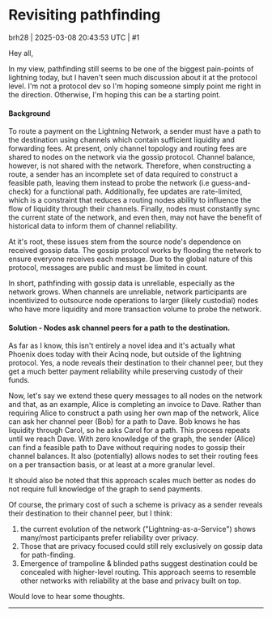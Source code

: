 # Revisiting pathfinding

brh28 | 2025-03-08 20:43:53 UTC | #1

Hey all,

In my view, pathfinding still seems to be one of the biggest pain-points of lightning today, but I haven't seen much discussion about it at the protocol level. I'm not a protocol dev so I'm hoping someone simply point me right in the direction. Otherwise, I'm hoping this can be a starting point.  

#### Background

To route a payment on the Lightning Network, a sender must have a path to the destination using channels which contain sufficient liquidity and forwarding fees. At present, only channel topology and routing fees are shared to nodes on the network via the gossip protocol. Channel balance, however, is not shared with the network. Therefore, when constructing a route, a sender has an incomplete set of data required to construct a feasible path, leaving them instead to probe the network (i.e guess-and-check) for a functional path. Additionally, fee updates are rate-limited, which is a constraint that reduces a routing nodes ability to influence the flow of liquidity through their channels. Finally, nodes must constantly sync the current state of the network, and even then, may not have the benefit of historical data to inform them of channel reliability.

At it's root, these issues stem from the source node's dependence on received gossip data. The gossip protocol works by flooding the network to ensure everyone receives each message. Due to the global nature of this protocol, messages are public and must be limited in count. 

In short, pathfinding with gossip data is unreliable, especially as the network grows. When channels are unreliable, network participants are incentivized to outsource node operations to larger (likely custodial) nodes who have more liquidity and more transaction volume to probe the network.

#### Solution - Nodes ask channel peers for a path to the destination. 

As far as I know, this isn't entirely a novel idea and it's actually what Phoenix does today with their Acinq node, but outside of the lightning protocol. Yes, a node reveals their destination to their channel peer, but they get a much better payment reliability while preserving custody of their funds.

Now, let's say we extend these query messages to all nodes on the network and that, as an example, Alice is completing an invoice to Dave. Rather than requiring Alice to construct a path using her own map of the network, Alice can ask her channel peer (Bob) for a path to Dave. Bob knows he has liquidity through Carol, so he asks Carol for a path. This process repeats until we reach Dave. With zero knowledge of the graph, the sender (Alice) can find a feasible path to Dave without requiring nodes to gossip their channel balances. It also (potentially) allows nodes to set their routing fees on a per transaction basis, or at least at a more granular level.   

It should also be noted that this approach scales much better as nodes do not require full knowledge of the graph to send payments.

Of course, the primary cost of such a scheme is privacy as a sender reveals their destination to their channel peer, but I think:
1. the current evolution of the network ("Lightning-as-a-Service") shows many/most participants prefer reliability over privacy.  
2. Those that are privacy focused could still rely exclusively on gossip data for path-finding. 
3. Emergence of trampoline & blinded paths suggest destination could be concealed with higher-level routing. This approach seems to resemble other networks with reliability at the base and privacy built on top.

Would love to hear some thoughts.

-------------------------

